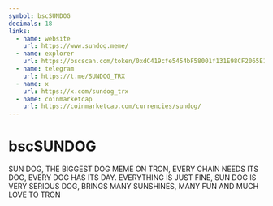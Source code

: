 ```yaml
---
symbol: bscSUNDOG
decimals: 18
links:
  - name: website
    url: https://www.sundog.meme/
  - name: explorer
    url: https://bscscan.com/token/0xdC419cfe5454bF58001f131E98CF2065E11936A7
  - name: telegram
    url: https://t.me/SUNDOG_TRX
  - name: x
    url: https://x.com/sundog_trx
  - name: coinmarketcap
    url: https://coinmarketcap.com/currencies/sundog/
---
```


# bscSUNDOG

SUN DOG, THE BIGGEST DOG MEME ON TRON, EVERY CHAIN NEEDS ITS DOG, EVERY DOG HAS ITS DAY. EVERYTHING IS JUST FINE, SUN DOG IS VERY SERIOUS DOG, BRINGS MANY SUNSHINES, MANY FUN AND MUCH LOVE TO TRON
